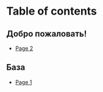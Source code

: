 # Table of contents

## Добро пожаловать! <a href="#welcome" id="welcome"></a>

* [Page 2](README.md)

## База <a href="#basics" id="basics"></a>

* [Page 1](basics/page-1.md)
